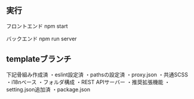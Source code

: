## 実行

フロントエンド
npm start

バックエンド
npm run server

## templateブランチ

下記骨組み作成済
・eslint設定済
・pathsの設定済
・proxy.json
・共通SCSS
・i18nベース
・フォルダ構成
・REST APIサーバー
・推奨拡張機能
・setting.json追加済
・package.json
